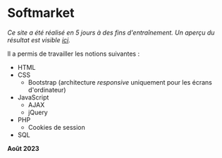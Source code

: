 # Softmarket

*Ce site a été réalisé en 5 jours à des fins d'entraînement. Un aperçu du résultat est visible [ici](https://projetweb.rf.gd).*

Il a permis de travailler les notions suivantes :
 * HTML
 * CSS
   *  Bootstrap (architecture *responsive* uniquement pour les écrans d'ordinateur) 
 * JavaScript
   * AJAX
   * jQuery
 * PHP
   * Cookies de session
 * SQL

**Août 2023**
